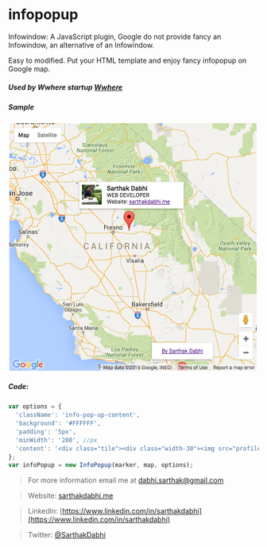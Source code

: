 # infopopup
Infowindow: A JavaScript plugin, Google do not provide fancy an Infowindow, an alternative of an Infowindow.

Easy to modified. Put your HTML template and enjoy fancy infopopup on Google map.

##### Used by Wwhere startup [Wwhere](https://wwhere.is)

##### Sample
<img src="infopopup.png">

##### Code:
```javascript
var options = {
  'className': 'info-pop-up-content',
  'background': '#FFFFFF',
  'padding': '5px',
  'minWidth': '200', //px
  'content': '<div class="tile"><div class="width-30"><img src="profile-photo.jpg"></div><div class="width-70"><label>Sarthak Dabhi</label><br>WEB DEVELOPER<br>Website: <a href="http://sarthakdabhi.me/">sarthakdabhi.me</a></div></div>'
};
var infoPopup = new InfoPopup(marker, map, options);
```

> For more information email me at dabhi.sarthak@gmail.com

> Website: [sarthakdabhi.me](http://sarthakdabhi.me) 

> LinkedIn: [https://www.linkedin.com/in/sarthakdabhi](https://www.linkedin.com/in/sarthakdabhi)

> Twitter: [@SarthakDabhi](https://twitter.com/SarthakDabhi)
